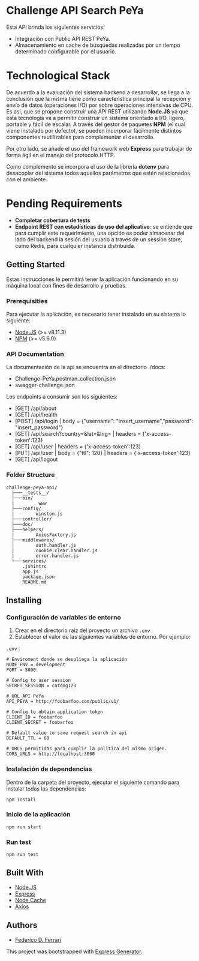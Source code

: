 # Challenge API Search PeYa
Esta API brinda los siguientes servicios:

* Integración con Public API REST PeYa.
* Almacenamiento en cache de búsquedas realizadas por un tiempo determinado configurable por el usuario.

# Technological Stack 

De acuerdo a la evaluación del sistema backend a desarrollar, se llega a la conclusión que la misma tiene como característica principal la recepción y envío de datos (operaciones I/O)  por sobre operaciones intensivas de CPU. Es así, que se propone construir una API REST utilizando **Node.JS** ya que esta tecnología va a permitir construir un sistema orientado a I/O, ligero, portable y fácil de escalar. A través del gestor de paquetes **NPM** (el cual viene instalado por defecto), se pueden incorporar fácilmente distintos componentes reutilizables para complementar el desarrollo. 

Por otro lado, se añade el uso del framework web **Express** para trabajar de forma ágil en el manejo del protocolo HTTP.

Como complemento se incorpora el uso de la librería **dotenv** para desacoplar del sistema todos aquellos parámetros que estén relacionados con el ambiente.

# Pending Requirements

* **Completar cobertura de tests**
* **Endpoint REST con estadísticas de uso del aplicativo**: se entiende que para cumplir este requerimiento, una opción es poder almacenar del lado del backend la sesión del usuario a traves de un session store, como Redis, para cualquier instancia distribuida. 

## Getting Started
Estas instrucciones le permitirá tener la aplicación funcionando en su máquina local con fines de desarrollo y pruebas.

### Prerequisities
Para ejecutar la aplicación, es necesario tener instalado en su sistema lo siguiente:
- [Node.JS](https://nodejs.org/en/) (>= v8.11.3)
- [NPM](https://www.npmjs.com/get-npm) (>= v5.6.0)

### API Documentation

La documentación de la api se encuentra en el directorio ./docs:

* Challenge-PeYa.postman_collection.json
* swagger-challenge.json

Los endpoints a consumir son los siguientes:

* [GET]   /api/about
* [GET]   /api/health
* [POST]  /api/login | body = {"username": "insert_username","password": "insert_password"}
* [GET]   /api/search?country=&lat=&lng= | headers = {'x-access-token':123}
* [GET]   /api/user | headers = {'x-access-token':123}
* [PUT]   /api/user | body = {"ttl": 120} | headers = {'x-access-token':123}
* [GET]   /api/logout

### Folder Structure

```
challenge-peya-api/
  ├───__tests__/
  ├───bin/
  |         www
  ├───config/
  |        winston.js
  ├───controller/
  ├───doc/
  ├───helpers/
  |        AxiosFactory.js
  ├───middlewares/
  |        auth.handler.js
  |        cookie.clear.handler.js
  |        error.handler.js
  └───services/
      .jshintrc
      app.js
      package.json
      README.md
```

## Installing
### Configuración de variables de entorno

1. Crear en el directorio raiz del proyecto un archivo `.env`
2. Establecer el valor de las siguientes variables de entorno. Por ejemplo:

`.env` :

```dosini
# Enviroment donde se despliega la aplicación
NODE_ENV = development
PORT = 5000

# Config to user session
SECRET_SESSION = catdog123

# URL API PeYa
API_PEYA = http://foobarfoo.com/public/v1/

# Config to obtain application token
CLIENT_ID = foobarfoo
CLIENT_SECRET = foobarfoo

# Default value to save request search in api
DEFAULT_TTL = 60

# URLS permitidas para cumplir la politica del mismo origen. 
CORS_URLS = http://localhost:3000
```

### Instalación de dependencias

Dentro de la carpeta del proyecto, ejecutar el siguiente comando para instalar todas las dependencias:
```
npm install
```

### Inicio de la aplicación

```
npm run start
```

### Run test

```
npm run test
```
## Built With

* [Node.JS](https://nodejs.org/en/)
* [Express](http://expressjs.com/)
* [Node Cache](https://www.npmjs.com/package/node-cache)
* [Axios](https://www.npmjs.com/package/axios)

## Authors

* [Federico D. Ferrari](federico.d.ferrari@gmail.com)


This project was bootstrapped with [Express Generator](https://www.npmjs.com/package/express-generator).